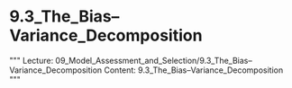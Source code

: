 # 9.3_The_Bias–Variance_Decomposition
"""
Lecture: 09_Model_Assessment_and_Selection/9.3_The_Bias–Variance_Decomposition
Content: 9.3_The_Bias–Variance_Decomposition
"""
